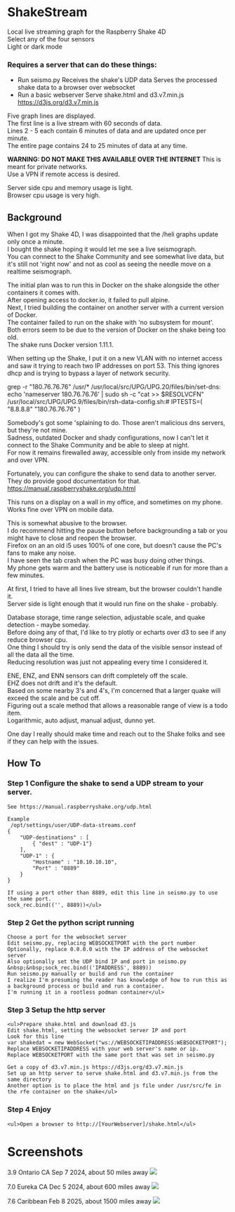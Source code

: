 # ShakeStream

Local live streaming graph for the Raspberry Shake 4D  
Select any of the four sensors  
Light or dark mode  

### Requires a server that can do these things:
- Run seismo.py
		Receives the shake's UDP data
		Serves the processed shake data to a browser over websocket
- Run a basic webserver
		Serve shake.html and d3.v7.min.js https://d3js.org/d3.v7.min.js

Five graph lines are displayed.  
The first line is a live stream with 60 seconds of data.  
Lines 2 - 5 each contain 6 minutes of data and are updated once per minute.  
The entire page contains 24 to 25 minutes of data at any time.  

**WARNING: DO NOT MAKE THIS AVAILABLE OVER THE INTERNET**
This is meant for private networks.  
Use a VPN if remote access is desired.  

Server side cpu and memory usage is light.  
Browser cpu usage is very high.  

## Background
When I got my Shake 4D, I was disappointed that the /heli graphs update only once a minute.  
I bought the shake hoping it would let me see a live seismograph.  
You can connect to the Shake Community and see somewhat live data, but it's still not 'right now' 
and not as cool as seeing the needle move on a realtime seismograph.  

The initial plan was to run this in Docker on the shake alongside the other containers it comes with.  
After opening access to docker.io, it failed to pull alpine.  
Next, I tried building the container on another server with a current version of Docker.  
The container failed to run on the shake with 'no subsystem for mount'.  
Both errors seem to be due to the version of Docker on the shake being too old.  
The shake runs Docker version 1.11.1.  

When setting up the Shake, I put it on a new VLAN with no internet access and saw it trying
to reach two IP addresses on port 53. This thing ignores dhcp and is trying to bypass a layer of network security.

grep -r "180.76.76.76" /usr/* 
/usr/local/src/UPG/UPG.20/files/bin/set-dns:		echo 'nameserver 180.76.76.76' | sudo sh -c "cat >> $RESOLVCFN"  
/usr/local/src/UPG/UPG.9/files/bin/rsh-data-config.sh:#	IPTESTS=( "8.8.8.8" "180.76.76.76" )  

Somebody's got some 'splaining to do. Those aren't malicious dns servers, but they're not mine.  
Sadness, outdated Docker and shady configurations, now I can't let it connect to the Shake Community and be able to sleep at night.  
For now it remains firewalled away, accessible only from inside my network and over VPN.

Fortunately, you can configure the shake to send data to another server.  
They do provide good documentation for that.  
https://manual.raspberryshake.org/udp.html  

This runs on a display on a wall in my office, and sometimes on my phone. Works fine over VPN on mobile data.  

This is somewhat abusive to the browser.  
I do recommend hitting the pause button before backgrounding a tab or you might have to close and reopen the browser.  
Firefox on an an old i5 uses 100% of one core, but doesn't cause the PC's fans to make any noise.  
I have seen the tab crash when the PC was busy doing other things.  
My phone gets warm and the battery use is noticeable if run for more than a few minutes.   

At first, I tried to have all lines live stream, but the browser couldn't handle it.  
Server side is light enough that it would run fine on the shake - probably.  

Database storage, time range selection, adjustable scale, and quake detection - maybe someday.  
Before doing any of that, I'd like to try plotly or echarts over d3 to see if any reduce browser cpu.  
One thing I should try is only send the data of the visible sensor instead of all the data all the time.  
Reducing resolution was just not appealing every time I considered it.  

ENE, ENZ, and ENN  sensors can drift completely off the scale.  
EHZ does not drift and it's the default.  
Based on some nearby 3's and 4's, I'm concerned that a larger quake will exceed the scale and be cut off.  
Figuring out a scale method that allows a reasonable range of view is a todo item.  
Logarithmic, auto adjust, manual adjust, dunno yet.  

One day I really should make time and reach out to the Shake folks and see if they can help with the issues.  


## How To
### Step 1	Configure the shake to send a UDP stream to your server.
    See https://manual.raspberryshake.org/udp.html

    Example
     /opt/settings/user/UDP-data-streams.conf
    {
        "UDP-destinations" : [
            { "dest" : "UDP-1"}
        ],
        "UDP-1" : {
            "Hostname" : "10.10.10.10",
            "Port" : "8889"
        }
    }
    
    If using a port other than 8889, edit this line in seismo.py to use the same port.  
    sock_rec.bind(('', 8889))</ul>

### Step 2 Get the python script running
    Choose a port for the websocket server  
    Edit seismo.py, replacing WEBSOCKETPORT with the port number  
    Optionally, replace 0.0.0.0 with the IP address of the websocket server  
    Also optionally set the UDP bind IP and port in seismo.py  
    &nbsp;&nbsp;sock_rec.bind(('IPADDRESS', 8889))  
    Run seismo.py manually or build and run the container  
    I realize I'm presuming the reader has knowledge of how to run this as a background process or build and run a container.  
    I'm running it in a rootless podman container</ul>

### Step 3 Setup the http server
    <ul>Prepare shake.html and download d3.js  
    Edit shake.html, setting the websocket server IP and port  
    Look for this line  
    var shakedat = new WebSocket("ws://WEBSOCKETIPADDRESS:WEBSOCKETPORT");  
    Replace WEBSOCKETIPADDRESS with your web server's name or ip.  
    Replace WEBSOCKETPORT with the same port that was set in seismo.py  
      
    Get a copy of d3.v7.min.js https://d3js.org/d3.v7.min.js  
    Set up an http server to serve shake.html and d3.v7.min.js from the same directory  
    Another option is to place the html and js file under /usr/src/fe in the rfe container on the shake</ul>

### Step 4 Enjoy
    <ul>Open a browser to http://[YourWebserver]/shake.html</ul>

# Screenshots
3.9 Ontario CA Sep 7 2024, about 50 miles away
![](images/CA_Ontario_3_9_2024-09-07.jpeg)

7.0 Eureka CA Dec 5 2024, about 600 miles away
![](images/CA_Eureka_7_2024-12-05.png)

7.6 Caribbean Feb 8 2025, about 1500 miles away
![](images/Caribbean_7_6_2025-02-08.png)
